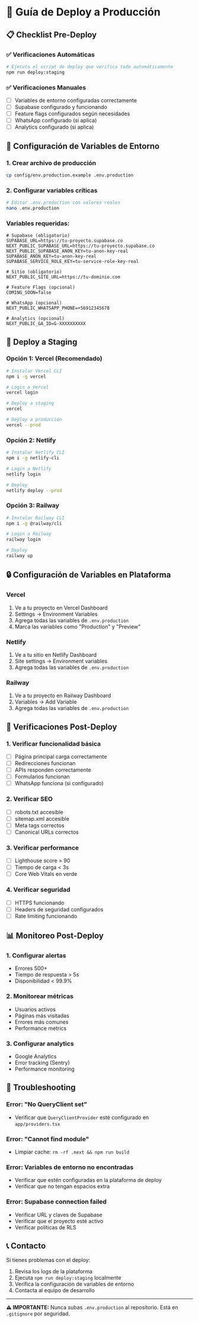 # 🚀 Guía de Deploy a Producción

## 📋 Checklist Pre-Deploy

### ✅ Verificaciones Automáticas
```bash
# Ejecuta el script de deploy que verifica todo automáticamente
npm run deploy:staging
```

### ✅ Verificaciones Manuales
- [ ] Variables de entorno configuradas correctamente
- [ ] Supabase configurado y funcionando
- [ ] Feature flags configurados según necesidades
- [ ] WhatsApp configurado (si aplica)
- [ ] Analytics configurado (si aplica)

## 🔧 Configuración de Variables de Entorno

### 1. Crear archivo de producción
```bash
cp config/env.production.example .env.production
```

### 2. Configurar variables críticas
```bash
# Editar .env.production con valores reales
nano .env.production
```

### Variables requeridas:
```env
# Supabase (obligatorio)
SUPABASE_URL=https://tu-proyecto.supabase.co
NEXT_PUBLIC_SUPABASE_URL=https://tu-proyecto.supabase.co
NEXT_PUBLIC_SUPABASE_ANON_KEY=tu-anon-key-real
SUPABASE_ANON_KEY=tu-anon-key-real
SUPABASE_SERVICE_ROLE_KEY=tu-service-role-key-real

# Sitio (obligatorio)
NEXT_PUBLIC_SITE_URL=https://tu-dominio.com

# Feature Flags (opcional)
COMING_SOON=false

# WhatsApp (opcional)
NEXT_PUBLIC_WHATSAPP_PHONE=+56912345678

# Analytics (opcional)
NEXT_PUBLIC_GA_ID=G-XXXXXXXXXX
```

## 🚀 Deploy a Staging

### Opción 1: Vercel (Recomendado)
```bash
# Instalar Vercel CLI
npm i -g vercel

# Login a Vercel
vercel login

# Deploy a staging
vercel

# Deploy a producción
vercel --prod
```

### Opción 2: Netlify
```bash
# Instalar Netlify CLI
npm i -g netlify-cli

# Login a Netlify
netlify login

# Deploy
netlify deploy --prod
```

### Opción 3: Railway
```bash
# Instalar Railway CLI
npm i -g @railway/cli

# Login a Railway
railway login

# Deploy
railway up
```

## 🔒 Configuración de Variables en Plataforma

### Vercel
1. Ve a tu proyecto en Vercel Dashboard
2. Settings → Environment Variables
3. Agrega todas las variables de `.env.production`
4. Marca las variables como "Production" y "Preview"

### Netlify
1. Ve a tu sitio en Netlify Dashboard
2. Site settings → Environment variables
3. Agrega todas las variables de `.env.production`

### Railway
1. Ve a tu proyecto en Railway Dashboard
2. Variables → Add Variable
3. Agrega todas las variables de `.env.production`

## 🧪 Verificaciones Post-Deploy

### 1. Verificar funcionalidad básica
- [ ] Página principal carga correctamente
- [ ] Redirecciones funcionan
- [ ] APIs responden correctamente
- [ ] Formularios funcionan
- [ ] WhatsApp funciona (si configurado)

### 2. Verificar SEO
- [ ] robots.txt accesible
- [ ] sitemap.xml accesible
- [ ] Meta tags correctos
- [ ] Canonical URLs correctos

### 3. Verificar performance
- [ ] Lighthouse score > 90
- [ ] Tiempo de carga < 3s
- [ ] Core Web Vitals en verde

### 4. Verificar seguridad
- [ ] HTTPS funcionando
- [ ] Headers de seguridad configurados
- [ ] Rate limiting funcionando

## 📊 Monitoreo Post-Deploy

### 1. Configurar alertas
- Errores 500+
- Tiempo de respuesta > 5s
- Disponibilidad < 99.9%

### 2. Monitorear métricas
- Usuarios activos
- Páginas más visitadas
- Errores más comunes
- Performance metrics

### 3. Configurar analytics
- Google Analytics
- Error tracking (Sentry)
- Performance monitoring

## 🚨 Troubleshooting

### Error: "No QueryClient set"
- Verificar que `QueryClientProvider` esté configurado en `app/providers.tsx`

### Error: "Cannot find module"
- Limpiar cache: `rm -rf .next && npm run build`

### Error: Variables de entorno no encontradas
- Verificar que estén configuradas en la plataforma de deploy
- Verificar que no tengan espacios extra

### Error: Supabase connection failed
- Verificar URL y claves de Supabase
- Verificar que el proyecto esté activo
- Verificar políticas de RLS

## 📞 Contacto

Si tienes problemas con el deploy:
1. Revisa los logs de la plataforma
2. Ejecuta `npm run deploy:staging` localmente
3. Verifica la configuración de variables de entorno
4. Contacta al equipo de desarrollo

---

**⚠️ IMPORTANTE:** Nunca subas `.env.production` al repositorio. Está en `.gitignore` por seguridad.
